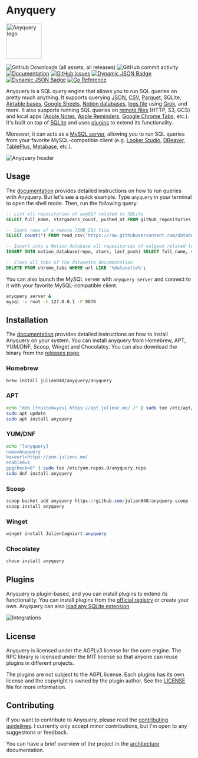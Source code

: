 # Anyquery

<img src="https://anyquery.dev/images/logo-shadow.png" alt="Anyquery logo" width="96"></img>

![GitHub Downloads (all assets, all releases)](https://img.shields.io/github/downloads/julien040/anyquery/total)
![GitHub commit activity](https://img.shields.io/github/commit-activity/m/julien040/anyquery)
[![Documentation](https://img.shields.io/badge/documentation-blue)](https://anyquery.dev)
[![GitHub issues](https://img.shields.io/github/issues/julien040/anyquery)](https://github.com/julien040/anyquery/issues)
[![Dynamic JSON Badge](https://img.shields.io/badge/dynamic/json?url=https%3A%2F%2Fregistry.anyquery.dev%2Fv0%2Fregistry%2F&query=%24.plugins_count&label=Integrations%20count&cacheSeconds=3600)](https://anyquery.dev/integrations/)
[![Dynamic JSON Badge](https://img.shields.io/badge/dynamic/json?url=https%3A%2F%2Fregistry.anyquery.dev%2Fv0%2Fquery%2F&query=%24.queries_count&style=flat&label=Queries%20from%20the%20hub&cacheSeconds=3600&link=https%3A%2F%2Fanyquery.dev%2Fqueries)](https://anyquery.dev/queries)
[![Go Reference](https://pkg.go.dev/badge/github.com/julien040/anyquery@v0.1.3/namespace.svg)](https://pkg.go.dev/github.com/julien040/anyquery@v0.1.3/namespace)


Anyquery is a SQL query engine that allows you to run SQL queries on pretty much anything. It supports querying [JSON](https://anyquery.dev/docs/usage/querying-files/#json), [CSV](https://anyquery.dev/docs/usage/querying-files/#csv), [Parquet](https://anyquery.dev/docs/usage/querying-files/#parquet), SQLite, [Airtable bases](https://anyquery.dev/integrations/airtable/), [Google Sheets](https://anyquery.dev/integrations/google_sheets/), [Notion databases](https://anyquery.dev/integrations/notion/), [logs file](https://anyquery.dev/docs/usage/querying-log/) using [Grok](https://www.elastic.co/guide/en/elasticsearch/reference/current/grok.html), and more. It also supports running SQL queries on [remote files](https://anyquery.dev/docs/usage/querying-files/#remote-files) (HTTP, S3, GCS) and local apps ([Apple Notes](https://anyquery.dev/integrations/notes/), [Apple Reminders](https://anyquery.dev/integrations/reminders/), [Google Chrome Tabs](https://anyquery.dev/integrations/chrome/), etc.).
It's built on top of [SQLite](https://www.sqlite.org) and uses [plugins](https://anyquery.dev/integrations/) to extend its functionality.

Moreover, it can acts as a [MySQL server](https://anyquery.dev/docs/usage/mysql-server/), allowing you to run SQL queries from your favorite MySQL-compatible client (e.g. [Looker Studio](https://anyquery.dev/connection-guide/looker-studio/), [DBeaver](https://anyquery.dev/connection-guide/dbeaver/), [TablePlus](https://anyquery.dev/connection-guide/tableplus/), [Metabase](https://anyquery.dev/connection-guide/metabase/), etc.).

![Anyquery header](https://anyquery.dev/images/release-header.png)

## Usage

The [documentation](https://anyquery.dev/docs/usage/running-queries) provides detailed instructions on how to run queries with Anyquery.
But let's see a quick example. Type `anyquery` in your terminal to open the shell mode. Then, run the following query:

```sql
-- List all repositories of asg017 related to SQLite
SELECT full_name, stargazers_count, pushed_at FROM github_repositories_from_user('asg017') WHERE name LIKE '%sqlite%';

-- Count rows of a remote 75MB CSV file
SELECT count(*) FROM read_csv('https://raw.githubusercontent.com/datadesk/california-coronavirus-data/master/latimes-place-totals.csv', header=true);

-- Insert into a Notion database all repositories of nalgeon related to SQLite
INSERT INTO notion_database(repo, stars, last_push) SELECT full_name, stargazers_count, pushed_at FROM github_repositories_from_user('nalgeon') WHERE description LIKE '%sqlite%';

-- Close all tabs of the datasette documentation
DELETE FROM chrome_tabs WHERE url LIKE '%datasette%';
```

You can also launch the MySQL server with `anyquery server` and connect to it with your favorite MySQL-compatible client.

```bash
anyquery server &
mysql -u root -h 127.0.0.1 -P 8070
```

## Installation

The [documentation](https://anyquery.dev/docs/#installation) provides detailed instructions on how to install Anyquery on your system. You can install anyquery from Homebrew, APT, YUM/DNF, Scoop, Winget and Chocolatey. You can also download the binary from the [releases page](https://github.com/julien040/anyquery/releases).

### Homebrew

```zsh
brew install julien040/anyquery/anyquery
```
<!-- 
### Snap

```bash
sudo snap install anyquery
``` -->

### APT

```bash
echo "deb [trusted=yes] https://apt.julienc.me/ /" | sudo tee /etc/apt/sources.list.d/anyquery.list
sudo apt update
sudo apt install anyquery
```

### YUM/DNF

```bash
echo "[anyquery]
name=Anyquery
baseurl=https://yum.julienc.me/
enabled=1
gpgcheck=0" | sudo tee /etc/yum.repos.d/anyquery.repo
sudo dnf install anyquery
```

### Scoop

```powershell
scoop bucket add anyquery https://github.com/julien040/anyquery-scoop
scoop install anyquery
```

### Winget

```powershell
winget install JulienCagniart.anyquery
```

### Chocolatey

```powershell
choco install anyquery
```

## Plugins

Anyquery is plugin-based, and you can install plugins to extend its functionality. You can install plugins from the [official registry](https://anyquery.dev/integrations) or create your own. Anyquery can also [load any SQLite extension](https://anyquery.dev/docs/usage/plugins#using-sqlite-extensions).

![Integrations](https://anyquery.dev/images/integrations_logo.png)

## License

Anyquery is licensed under the AGPLv3 license for the core engine. The RPC library is licensed under the MIT license so that anyone can reuse plugins in different projects.

The plugins are not subject to the AGPL license. Each plugins has its own license and the copyright is owned by the plugin author.
See the [LICENSE](https://github.com/julien040/anquery/blob/main/LICENSE.md) file for more information.

## Contributing

If you want to contribute to Anyquery, please read the [contributing guidelines](https://anyquery.dev/docs/developers/project/contributing). I currently only accept minor contributions, but I'm open to any suggestions or feedback.

You can have a brief overview of the project in the [architecture](https://anyquery.dev/docs/developers/project/architecture/) documentation.
